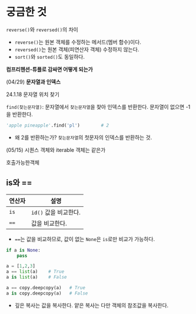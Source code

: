 # 궁금한 것

`reverse()`와 `reversed()`의 차이

- `reverse()`는 원본 객체를 수정하는 메서드(멤버 함수)이다.
- `reversed()`는 원본 객체(피연산자 객체) 수정하지 않는다.
- `sort()`와 `sorted()`도 동일하다.



**컴프리헨션-튜플로 감싸면 어떻게 되는가**



(04/29) **문자열과 인덱스**

24.1.18 문자열 위치 찾기

`find(찾는문자열)`: 문자열에서 `찾는문자열`을 찾아 인덱스를 반환한다. 문자열이 없으면 -1을 반환한다.

```python
'apple pineapple'.find('pl')		# 2
```

- 왜 2를 반환하는가? `찾는문자열`의 첫문자의 인덱스를 반환하는 것.



(05/15) 시퀀스 객체와 iterable 객체는 같은가



호출가능한객체



## is와 ==

| 연산자 | 설명                  |
| ------ | --------------------- |
| `is`   | `id()` 값을 비교한다. |
| `==`   | 값을 비교한다.        |

- `==`는 값을 비교하므로, 값이 없는  `None`은 `is`로만 비교가 가능하다.

```python
if a is None:
    pass
```

```python
a = [1,2,3]
a == list(a)	# True
a is list(a)	# False

a == copy.deepcopy(a)	# True
a is copy.deepcopy(a)	# False
```

- 깊은 복사는 값을 복사한다. 얕은 복사는 다만 객체의 참조값을 복사한다.